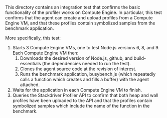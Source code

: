 This directory contains an integration test that confirms the basic
functionality of the profiler works on Compute Engine. In particular, this test
confirms that the agent can create and upload profiles from a Compute Engine 
VM, and that these profiles contain symbolized samples from the benchmark
application.

More specifically, this test:
1. Starts 3 Compute Engine VMs, one to test Node.js versions 6, 8, and 9. 
   Each Compute Engine VM then:
    1. Downloads the desired version of Node.js, github, and build-essentials 
       (the dependencies needed to run the test).
    2. Clones the agent source code at the revision of interest.
    3. Runs the benchmark application, busybench.js (which repeatedly calls
       a function which creates and fills a buffer) with the agent attached.
2. Waits for the application in each Compute Engine VM to finish.
3. Queries the Stackdriver Profiler API to confirm that both heap and wall 
   profiles have been uploaded to the API and that the profiles contain 
   symbolized samples which include the name of the function in the benchmark.
